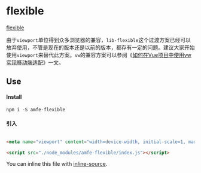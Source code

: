 # flexible

[flexible](https://github.com/yyf1539558157/lib-flexible)

> 
由于`viewport`单位得到众多浏览器的兼容，`lib-flexible`这个过渡方案已经可以放弃使用，不管是现在的版本还是以前的版本，都存有一定的问题。建议大家开始使用`viewport`来替代此方案。`vw`的兼容方案可以参阅《[如何在Vue项目中使用vw实现移动端适配](https://www.w3cplus.com/mobile/vw-layout-in-vue.html)》一文。

## Use

#### Install

`npm i -S amfe-flexible`

#### 引入

```html

<meta name="viewport" content="width=device-width, initial-scale=1, maximum-scale=1, minimum-scale=1, user-scalable=no">

<script src="./node_modules/amfe-flexible/index.js"></script>

```

You can inline this file with [inline-source](https://npmjs.org/package/inline-source).


